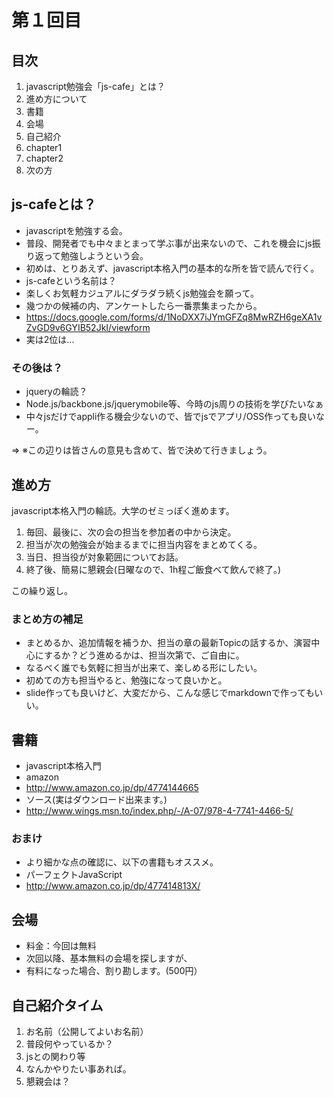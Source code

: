 # 第１回目

## 目次

1. javascript勉強会「js-cafe」とは？
1. 進め方について
1. 書籍
1. 会場
1. 自己紹介
1. chapter1
1. chapter2
1. 次の方

## js-cafeとは？

- javascriptを勉強する会。
 - 普段、開発者でも中々まとまって学ぶ事が出来ないので、これを機会にjs振り返って勉強しようという会。
 - 初めは、とりあえず、javascript本格入門の基本的な所を皆で読んで行く。
- js-cafeという名前は？
 - 楽しくお気軽カジュアルにダラダラ続くjs勉強会を願って。
 - 幾つかの候補の内、アンケートしたら一番票集まったから。
 - https://docs.google.com/forms/d/1NoDXX7iJYmGFZq8MwRZH6geXA1vZvGD9v6GYIB52JkI/viewform
 - 実は2位は...


### その後は？

- jqueryの輪読？
- Node.js/backbone.js/jquerymobile等、今時のjs周りの技術を学びたいなぁ
- 中々jsだけでappli作る機会少ないので、皆でjsでアプリ/OSS作っても良いなー。

=> ※この辺りは皆さんの意見も含めて、皆で決めて行きましょう。


## 進め方

javascript本格入門の輪読。大学のゼミっぽく進めます。

1. 毎回、最後に、次の会の担当を参加者の中から決定。
1. 担当が次の勉強会が始まるまでに担当内容をまとめてくる。
1. 当日、担当役が対象範囲についてお話。
1. 終了後、簡易に懇親会(日曜なので、1h程ご飯食べて飲んで終了。)

この繰り返し。

### まとめ方の補足

- まとめるか、追加情報を補うか、担当の章の最新Topicの話するか、演習中心にするか？どう進めるかは、担当次第で、ご自由に。
 - なるべく誰でも気軽に担当が出来て、楽しめる形にしたい。
 - 初めての方も担当やると、勉強になって良いかと。
- slide作っても良いけど、大変だから、こんな感じでmarkdownで作ってもいい。

## 書籍

- javascript本格入門
 - amazon
  - http://www.amazon.co.jp/dp/4774144665
 - ソース(実はダウンロード出来ます。)
  - http://www.wings.msn.to/index.php/-/A-07/978-4-7741-4466-5/

### おまけ

- より細かな点の確認に、以下の書籍もオススメ。
 - パーフェクトJavaScript
 - http://www.amazon.co.jp/dp/477414813X/

## 会場

- 料金：今回は無料
 - 次回以降、基本無料の会場を探しますが、
 - 有料になった場合、割り勘します。(500円）


## 自己紹介タイム

1. お名前（公開してよいお名前）
1. 普段何やっているか？
1. jsとの関わり等
1. なんかやりたい事あれば。
1. 懇親会は？

